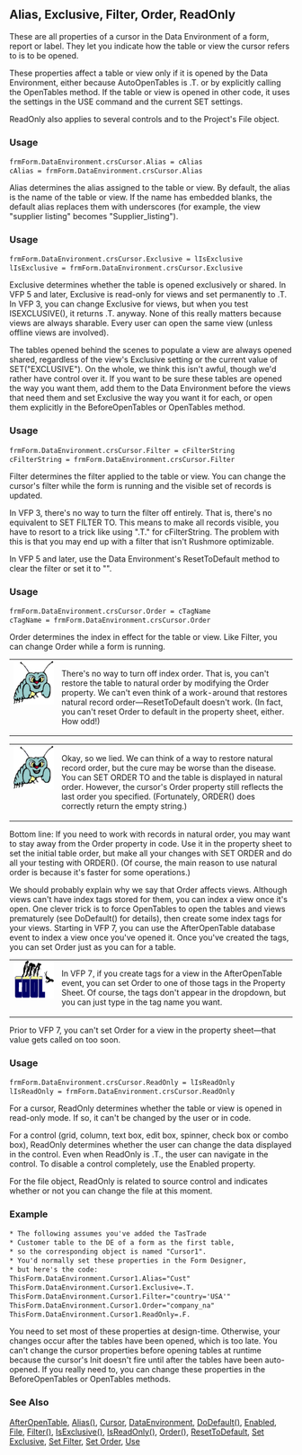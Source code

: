 ## Alias, Exclusive, Filter, Order, ReadOnly

These are all properties of a cursor in the Data Environment of a form, report or label. They let you indicate how the table or view the cursor refers to is to be opened.

These properties affect a table or view only if it is opened by the Data Environment, either because AutoOpenTables is .T. or by explicitly calling the OpenTables method. If the table or view is opened in other code, it uses the settings in the USE command and the current SET settings.

ReadOnly also applies to several controls and to the Project's File object.

### Usage

```foxpro
frmForm.DataEnvironment.crsCursor.Alias = cAlias
cAlias = frmForm.DataEnvironment.crsCursor.Alias
```

Alias determines the alias assigned to the table or view. By default, the alias is the name of the table or view. If the name has embedded blanks, the default alias replaces them with underscores (for example, the view "supplier listing" becomes "Supplier_listing").

### Usage

```foxpro
frmForm.DataEnvironment.crsCursor.Exclusive = lIsExclusive
lIsExclusive = frmForm.DataEnvironment.crsCursor.Exclusive
```

Exclusive determines whether the table is opened exclusively or shared. In VFP 5 and later, Exclusive is read-only for views and set permanently to .T.  In VFP 3, you can change Exclusive for views, but when you test ISEXCLUSIVE(), it returns .T. anyway. None of this really matters because views are always sharable. Every user can open the same view (unless offline views are involved). 

The tables opened behind the scenes to populate a view are always opened shared, regardless of the view's Exclusive setting or the current value of SET("EXCLUSIVE"). On the whole, we think this isn't awful, though we'd rather have control over it. If you want to be sure these tables are opened the way you want them, add them to the Data Environment before the views that need them and set Exclusive the way you want it for each, or open them explicitly in the BeforeOpenTables or OpenTables method.

### Usage

```foxpro
frmForm.DataEnvironment.crsCursor.Filter = cFilterString
cFilterString = frmForm.DataEnvironment.crsCursor.Filter
```

Filter determines the filter applied to the table or view. You can change the cursor's filter while the form is running and the visible set of records is updated.

In VFP 3, there's no way to turn the filter off entirely. That is, there's no equivalent to SET FILTER TO. This means to make all records visible, you have to resort to a trick like using ".T." for cFilterString. The problem with this is that you may end up with a filter that isn't Rushmore optimizable. 

In VFP 5 and later, use the Data Environment's ResetToDefault method to clear the filter or set it to "".

### Usage

```foxpro
frmForm.DataEnvironment.crsCursor.Order = cTagName
cTagName = frmForm.DataEnvironment.crsCursor.Order
```

Order determines the index in effect for the table or view. Like Filter, you can change Order while a form is running.

<table>
<tr>
  <td width="17%" valign="top">
<img width="95" height="78" src="bug.gif">
  </td>
  <td width=83%>
  <p>There's no way to turn off index order. That is, you can't restore the table to natural order by modifying the Order property. We can't even think of a work-around that restores natural record order&mdash;ResetToDefault doesn't work. (In fact, you can't reset Order to default in the property sheet, either. How odd!)</p>
  </td>
 </tr>
</table>

<table>
<tr>
  <td width="17%" valign="top">
<img width="95" height="78" src="bug.gif">
  </td>
  <td width=83%>
  <p>Okay, so we lied. We can think of a way to restore natural record order, but the cure may be worse than the disease. You can SET ORDER TO and the table is displayed in natural order. However, the cursor's Order property still reflects the last order you specified. (Fortunately, ORDER() does correctly return the empty string.)</p>
  </td>
 </tr>
</table>

Bottom line: If you need to work with records in natural order, you may want to stay away from the Order property in code. Use it in the property sheet to set the initial table order, but make all your changes with SET ORDER and do all your testing with ORDER(). (Of course, the main reason to use natural order is because it's faster for some operations.)

We should probably explain why we say that Order affects views. Although views can't have index tags stored for them, you can index a view once it's open. One clever trick is to force OpenTables to open the tables and views prematurely (see DoDefault() for details), then create some index tags for your views. Starting in VFP 7, you can use the AfterOpenTable database event to index a view once you've opened it. Once you've created the tags, you can set Order just as you can for a table.

<table>
<tr>
  <td width="17%" valign="top">
<img width="114" height="67" src="cool.gif">
  </td>
  <td width=83%>
  <p>In VFP 7, if you create tags for a view in the AfterOpenTable event, you can set Order to one of those tags in the Property Sheet. Of course, the tags don't appear in the dropdown, but you can just type in the tag name you want.</p>
  </td>
 </tr>
</table>

 Prior to VFP 7, you can't set Order for a view in the property sheet&mdash;that value gets called on too soon.

### Usage

```foxpro
frmForm.DataEnvironment.crsCursor.ReadOnly = lIsReadOnly
lIsReadOnly = frmForm.DataEnvironment.crsCursor.ReadOnly
```

For a cursor, ReadOnly determines whether the table or view is opened in read-only mode. If so, it can't be changed by the user or in code. 

For a control (grid, column, text box, edit box, spinner, check box or combo box), ReadOnly determines whether the user can change the data displayed in the control. Even when ReadOnly is .T., the user can navigate in the control. To disable a control completely, use the Enabled property.

For the file object, ReadOnly is related to source control and indicates whether or not you can change the file at this moment.

### Example

```foxpro
* The following assumes you've added the TasTrade
* Customer table to the DE of a form as the first table,
* so the corresponding object is named "Cursor1".
* You'd normally set these properties in the Form Designer,
* but here's the code:
ThisForm.DataEnvironment.Cursor1.Alias="Cust"
ThisForm.DataEnvironment.Cursor1.Exclusive=.T.
ThisForm.DataEnvironment.Cursor1.Filter="country='USA'"
ThisForm.DataEnvironment.Cursor1.Order="company_na"
ThisForm.DataEnvironment.Cursor1.ReadOnly=.F.
```

You need to set most of these properties at design-time. Otherwise, your changes occur after the tables have been opened, which is too late. You can't change the cursor properties before opening tables at runtime because the cursor's Init doesn't fire until after the tables have been auto-opened. If you really need to, you can change these properties in the BeforeOpenTables or OpenTables methods.

### See Also

[AfterOpenTable](s4g851.md), [Alias()](s4g057.md), [Cursor](s4g591.md), [DataEnvironment](s4g494.md), [DoDefault()](s4g325.md), [Enabled](s4g360.md), [File](s4g755.md), [Filter()](s4g092.md), [IsExclusive()](s4g371.md), [IsReadOnly()](s4g371.md), [Order()](s4g093.md), [ResetToDefault](s4g657.md), [Set Exclusive](s4g205.md), [Set Filter](s4g092.md), [Set Order](s4g093.md), [Use](s4g424.md)